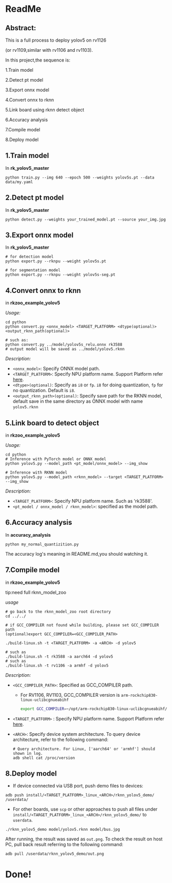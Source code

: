 # ReadMe

## Abstract:

This is a full process to deploy yolov5 on rv1126

(or rv1109,similar with rv1106 and rv1103).

In this project,the sequence is:

1.Train model

2.Detect pt model

3.Export onnx model

4.Convert onnx to rknn

5.Link board using rknn detect object

6.Accuracy analysis

7.Compile model

8.Deploy model



## 1.Train model

In **rk_yolov5_master**

```shell
python train.py --img 640 --epoch 500 --weights yolov5s.pt --data data/my.yaml 
```

## 2.Detect pt model

In **rk_yolov5_master**

```shell
python detect.py --weights your_trained_model.pt --source your_img.jpg
```

## 3.Export onnx model

In **rk_yolov5_master**

```shell
# for detection model
python export.py --rknpu --weight yolov5s.pt

# for segmentation model
python export.py --rknpu --weight yolov5s-seg.pt
```

## 4.Convert onnx to rknn

in **rkzoo_example_yolov5**

*Usage:*

```shell
cd python
python convert.py <onnx_model> <TARGET_PLATFORM> <dtype(optional)> <output_rknn_path(optional)>

# such as: 
python convert.py ../model/yolov5s_relu.onnx rk3588
# output model will be saved as ../model/yolov5.rknn
```

*Description:*

- `<onnx_model>`: Specify ONNX model path.
- `<TARGET_PLATFORM>`: Specify NPU platform name. Support Platform refer [here](#2-current-support-platform).
- `<dtype>(optional)`: Specify as `i8` or `fp`. `i8` for doing quantization, `fp` for no quantization. Default is `i8`.
- `<output_rknn_path>(optional)`: Specify save path for the RKNN model, default save in the same directory as ONNX model with name `yolov5.rknn`

## 5.Link board to detect object

in **rkzoo_example_yolov5**

*Usage:*

```shell
cd python
# Inference with PyTorch model or ONNX model
python yolov5.py --model_path <pt_model/onnx_model> --img_show

# Inference with RKNN model
python yolov5.py --model_path <rknn_model> --target <TARGET_PLATFORM> --img_show
```

*Description:*

- `<TARGET_PLATFORM>`: Specify NPU platform name. Such as 'rk3588'.
- `<pt_model / onnx_model / rknn_model>`: specified as the model path.

## 6.Accuracy analysis

In **accuracy_analysis**

```shell
python my_normal_quantizition.py
```

The accuracy log's meaning in README.md,you should watching it.

## 7.Compile model

in **rkzoo_example_yolov5**

tip:need full rknn_model_zoo

*usage*

```shell
# go back to the rknn_model_zoo root directory
cd ../../

# if GCC_COMPILER not found while building, please set GCC_COMPILER path
(optional)export GCC_COMPILER=<GCC_COMPILER_PATH>

./build-linux.sh -t <TARGET_PLATFORM> -a <ARCH> -d yolov5

# such as 
./build-linux.sh -t rk3588 -a aarch64 -d yolov5
# such as 
./build-linux.sh -t rv1106 -a armhf -d yolov5
```

*Description:*

- `<GCC_COMPILER_PATH>`: Specified as GCC_COMPILER path.

  - For RV1106, RV1103, GCC_COMPILER version is `arm-rockchip830-linux-uclibcgnueabihf`

    ```sh
    export GCC_COMPILER=~/opt/arm-rockchip830-linux-uclibcgnueabihf/bin/arm-rockchip830-linux-uclibcgnueabihf
    ```

- `<TARGET_PLATFORM>` : Specify NPU platform name. Support Platform refer [here](#2-current-support-platform).

- `<ARCH>`: Specify device system architecture. To query device architecture, refer to the following command: 

  ```shell
  # Query architecture. For Linux, ['aarch64' or 'armhf'] should shown in log.
  adb shell cat /proc/version
  ```

## 8.Deploy model

- If device connected via USB port, push demo files to devices:

```shell
adb push install/<TARGET_PLATFORM>_linux_<ARCH>/rknn_yolov5_demo/ /userdata/
```

- For other boards, use `scp` or other approaches to push all files under `install/<TARGET_PLATFORM>_linux_<ARCH>/rknn_yolov5_demo/` to `userdata`.

```shell
./rknn_yolov5_demo model/yolov5.rknn model/bus.jpg
```

After running, the result was saved as `out.png`. To check the result on host PC, pull back result referring to the following command: 

```
adb pull /userdata/rknn_yolov5_demo/out.png
```



# Done!

